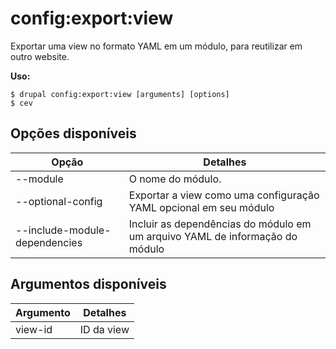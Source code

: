 # config:export:view
Exportar uma view no formato YAML em um módulo, para reutilizar em outro website.

**Uso:**
```
$ drupal config:export:view [arguments] [options]
$ cev  
```

## Opções disponíveis
Opção | Detalhes
-------|-------------
--module | O nome do módulo.
--optional-config | Exportar a view como uma configuração YAML opcional em seu módulo
--include-module-dependencies | Incluir as dependências do módulo em um arquivo YAML de informação do módulo

## Argumentos disponíveis
Argumento | Detalhes
---------|-------------
view-id | ID da view
